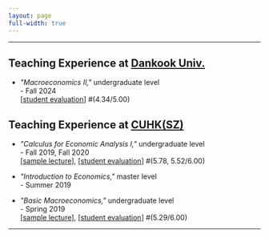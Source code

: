 ```yaml
---
layout: page
full-width: true
---
```


<hr size="2px">

## Teaching Experience at [Dankook Univ.](https://www.dankook.ac.kr/en/web/international/102) 
* _"Macroeconomics II,"_ undergraduate level <br>
  -&nbsp;Fall 2024 <br>
  [[student evaluation](https://econhanwt.github.io/my_docs/notes/Eval_Macro2024_fall.pdf)]   #(4.34/5.00)

## Teaching Experience at [CUHK(SZ)](https://sme.cuhk.edu.cn/en)
* _"Calculus for Economic Analysis I,"_ undergraduate level <br>
  -&nbsp;Fall 2019, Fall 2020 <br>
  [[sample lecture](https://econhanwt.github.io/my_docs/notes/Note_Continuity_Wontae_Han.pdf)], [[student evaluation](https://econhanwt.github.io/my_docs/notes/Eval_MAT1010_Wontae_HAN.pdf)]    #(5.78, 5.52/6.00)

* _"Introduction to Economics,"_ master level <br>
  -&nbsp;Summer 2019 <br>

* _"Basic Macroeconomics,"_ undergraduate level <br>
  -&nbsp;Spring 2019 <br>
  [[sample lecture](https://econhanwt.github.io/my_docs/notes/Note_Aggregate_Demand_Supply_Wontae_Han.pdf)], [[student evaluation](https://econhanwt.github.io/my_docs/notes/Eval_ECO2021_Wontae_HAN.pdf)]    #(5.29/6.00)

<hr size="2px">
